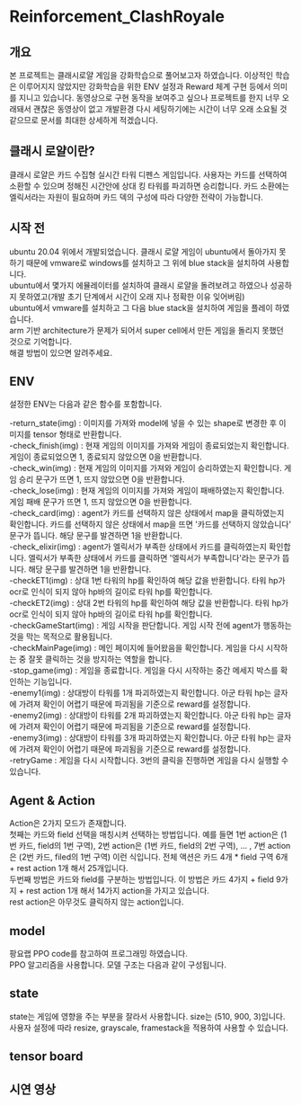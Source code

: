 # Reinforcement_ClashRoyale

## 개요
본 프로젝트는 클래시로얄 게임을 강화학습으로 풀어보고자 하였습니다. 이상적인 학습은 이루어지지 않았지만 강화학습을 위한 ENV 설정과 Reward 체계 구현 등에서 의미를 지니고 있습니다. 동영상으로 구현 동작을 보여주고 싶으나 프로젝트를 한지 너무 오래돼서 괜찮은 동영상이 없고 개발환경 다시 세팅하기에는 시간이 너무 오래 소요될 것 같으므로 문서를 최대한 상세하게 적겠습니다.

## 클래시 로얄이란?
클래시 로얄은 카드 수집형 실시간 타워 디펜스 게임입니다. 사용자는 카드를 선택하여 소환할 수 있으며 정해진 시간안에 상대 킹 타워를 파괴하면 승리합니다. 카드 소환에는 엘릭서라는 자원이 필요하며 카드 덱의 구성에 따라 다양한 전략이 가능합니다.

## 시작 전
ubuntu 20.04 위에서 개발되었습니다. 클래시 로얄 게임이 ubuntu에서 돌아가지 못하기 때문에 vmware로 windows를 설치하고 그 위에 blue stack을 설치하여 사용합니다.<br>
ubuntu에서 몇가지 에뮬레이터를 설치하여 클래시 로얄을 돌려보려고 하였으나 성공하지 못하였고(개발 초기 단계에서 시간이 오래 지나 정확한 이유 잊어버림) <br>
ubuntu에서 vmware를 설치하고 그 다음 blue stack을 설치하여 게임을 플레이 하였습니다.<br>
arm 기반 architecture가 문제가 되어서 super cell에서 만든 게임을 돌리지 못했던 것으로 기억합니다.<br>
해결 방법이 있으면 알려주세요.

## ENV

설정한 ENV는 다음과 같은 함수를 포함합니다.

 -return_state(img) : 이미지를 가져와 model에 넣을 수 있는 shape로 변경한 후 이미지를 tensor 형태로 반환합니다.<br>
 -check_finish(img) : 현재 게임의 이미지를 가져와 게임이 종료되었는지 확인합니다. 게임이 종료되었으면 1, 종료되지 않았으면 0을 반환합니다.<br>
 -check_win(img) : 현재 게임의 이미지를 가져와 게임이 승리하였는지 확인합니다. 게임 승리 문구가 뜨면 1, 뜨지 않았으면 0을 반환합니다. <br>
 -check_lose(img) : 현재 게임의 이미지를 가져와 게임이 패배하였는지 확인합니다. 게임 패배 문구가 뜨면 1, 뜨지 않았으면 0을 반환합니다. <br>
 -check_card(img) : agent가 카드를 선택하지 않은 상태에서 map을 클릭하였는지 확인합니다. 카드를 선택하지 않은 상태에서 map을 뜨면 '카드를 선택하지 않았습니다' 문구가 뜹니다. 해당 문구를 발견하면 1을 반환합니다.<br>
 -check_elixir(img) : agent가 엘릭서가 부족한 상태에서 카드를 클릭하였는지 확인합니다. 엘릭서가 부족한 상태에서 카드를 클릭하면 '엘릭서가 부족합니다'라는 문구가 뜹니다. 해당 문구를 발견하면 1을 반환합니다.<br>
 -checkET1(img) : 상대 1번 타워의 hp를 확인하여 해당 값을 반환합니다. 타워 hp가 ocr로 인식이 되지 않아 hp바의 길이로 타워 hp를 확인합니다.<br>
 -checkET2(img) : 상대 2번 타워의 hp를 확인하여 해당 값을 반환합니다. 타워 hp가 ocr로 인식이 되지 않아 hp바의 길이로 타워 hp를 확인합니다.<br>
 -checkGameStart(img) : 게임 시작을 판단합니다. 게임 시작 전에 agent가 행동하는 것을 막는 목적으로 활용됩니다.<br>
 -checkMainPage(img) : 메인 페이지에 들어왔음을 확인합니다. 게임을 다시 시작하는 중 잘못 클릭하는 것을 방지하는 역할을 합니다.<br>
 -stop_game(img) : 게임을 종료합니다. 게임을 다시 시작하는 중간 메세지 박스를 확인하는 기능입니다.<br>
 -enemy1(img) : 상대방이 타워를 1개 파괴하였는지 확인합니다. 아군 타워 hp는 글자에 가려져 확인이 어렵기 때문에 파괴됨을 기준으로 reward를 설정합니다.<br>
 -enemy2(img) : 상대방이 타워를 2개 파괴하였는지 확인합니다. 아군 타워 hp는 글자에 가려져 확인이 어렵기 때문에 파괴됨을 기준으로 reward를 설정합니다.<br>
 -enemy3(img) : 상대방이 타워를 3개 파괴하였는지 확인합니다. 아군 타워 hp는 글자에 가려져 확인이 어렵기 때문에 파괴됨을 기준으로 reward를 설정합니다.<br>
 -retryGame : 게임을 다시 시작합니다. 3번의 클릭을 진행하면 게임을 다시 실행할 수 있습니다.<br>

## Agent & Action

Action은 2가지 모드가 존재합니다.<br>
첫째는 카드와 field 선택을 매칭시켜 선택하는 방법입니다. 예를 들면 1번 action은 (1번 카드, field의 1번 구역), 2번 action은 (1번 카드, field의 2번 구역), ... , 7번 action은 (2번 카드, filed의 1번 구역) 이런 식입니다. 전체 액션은 카드 4개 * field 구역 6개 + rest action 1개 해서 25개입니다.<br>
두번째 방법은 카드와 field를 구분하는 방법입니다. 이 방법은 카드 4가지 + field 9가지 + rest action 1개 해서 14가지 action을 가지고 있습니다.<br>
rest action은 아무것도 클릭하지 않는 action입니다.<br>

## model
팡요랩 PPO code를 참고하여 프로그래밍 하였습니다.<br>
PPO 알고리즘을 사용합니다. 모델 구조는 다음과 같이 구성됩니다. 

## state
state는 게임에 영향을 주는 부분을 잘라서 사용합니다. size는 (510, 900, 3)입니다.<br>
사용자 설정에 따라 resize, grayscale, framestack을 적용하여 사용할 수 있습니다.

## tensor board

## 시연 영상

